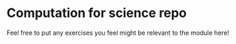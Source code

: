 # Computation for science repo

Feel free to put any exercises you feel might be relevant to the module here!
